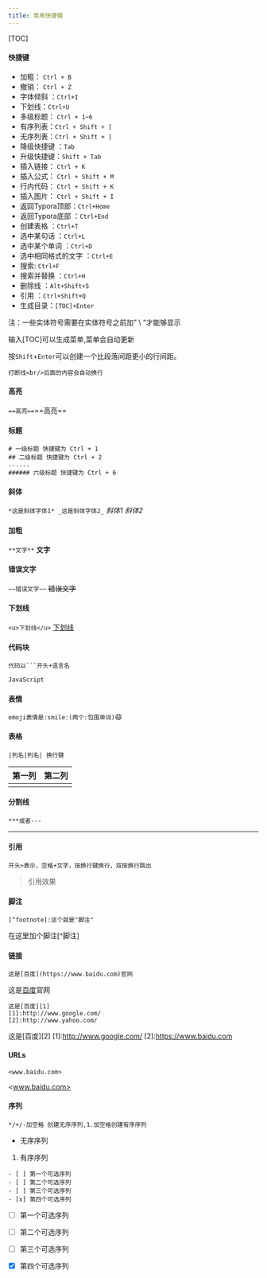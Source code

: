 ```yaml
---
title: 常用快捷键
---
```


[TOC]

#### 快捷键

- 加粗： `Ctrl + B`
- 撤销： `Ctrl + Z`
- 字体倾斜 ：`Ctrl+I`
- 下划线：`Ctrl+U`
- 多级标题： `Ctrl + 1~6`
- 有序列表：`Ctrl + Shift + [`
- 无序列表：`Ctrl + Shift + ]`
- 降级快捷键 ：`Tab`
- 升级快捷键：`Shift + Tab`
- 插入链接： `Ctrl + K`
- 插入公式： `Ctrl + Shift + M`
- 行内代码： `Ctrl + Shift + K`
- 插入图片： `Ctrl + Shift + I`
- 返回Typora顶部：`Ctrl+Home`
- 返回Typora底部 ：`Ctrl+End`
- 创建表格 ：`Ctrl+T`
- 选中某句话 ：`Ctrl+L`
- 选中某个单词 ：`Ctrl+D`
- 选中相同格式的文字 ：`Ctrl+E`
- 搜索: `Ctrl+F`
- 搜索并替换 ：`Ctrl+H`
- 删除线 ：`Alt+Shift+5`
- 引用 ：`Ctrl+Shift+Q`
- 生成目录：`[TOC]+Enter`

注：一些实体符号需要在实体符号之前加” \ ”才能够显示

输入[TOC]可以生成菜单,菜单会自动更新

按`Shift`+`Enter`可以创建一个比段落间距更小的行间距。

`打断线<br/>后面的内容会自动换行`

#### 高亮

`==高亮==`==高亮==

#### 标题

```text
# 一级标题 快捷键为 Ctrl + 1
## 二级标题 快捷键为 Ctrl + 2
......
###### 六级标题 快捷键为 Ctrl + 6
```

#### 斜体

`*这是斜体字体1* _这是斜体字体2_`
*斜体1* _斜体2_

#### 加粗

`**文字**`
**文字**

#### 错误文字

`~~错误文字~~`
~~错误文字~~

#### 下划线

`<u>下划线</u>`
<u>下划线</u>

#### 代码块

`代码以```开头+语言名`

```javascript
JavaScript 
```

#### 表情

`emoji表情是:smile:(两个:包围单词)`:smile:

#### 表格

`|列名|列名| 换行键`

| 第一列 | 第二列 |
| ------ | ------ |
|        |        |

#### 分割线

`***或者---`

***

#### 引用

`开头>表示，空格+文字，按换行键换行，双按换行跳出`

> 引用效果

#### 脚注

```text
[^footnote]:这个就是"脚注"
```

[^footnote]:这个就是"脚注"

在这里加个脚注[^脚注]

#### 链接

```text
这是[百度](https://www.baidu.com)官网
```

这是[百度](https://www.baidu.com)官网

```text
这是[百度][1]
[1]:http://www.google.com/  
[2]:http://www.yahoo.com/
```

这是[百度][2]
[1]:http://www.google.com/
[2]:https://www.baidu.com

#### URLs

```text
<www.baidu.com>
```

<www.baidu.com>

#### 序列

`*/+/-加空格 创建无序序列,1.加空格创建有序序列`

- 无序序列

1. 有序序列

```text
- [ ] 第一个可选序列
- [ ] 第二个可选序列
- [ ] 第三个可选序列
- [x] 第四个可选序列
```

- [ ] 第一个可选序列
- [ ] 第二个可选序列
- [ ] 第三个可选序列
- [x] 第四个可选序列

